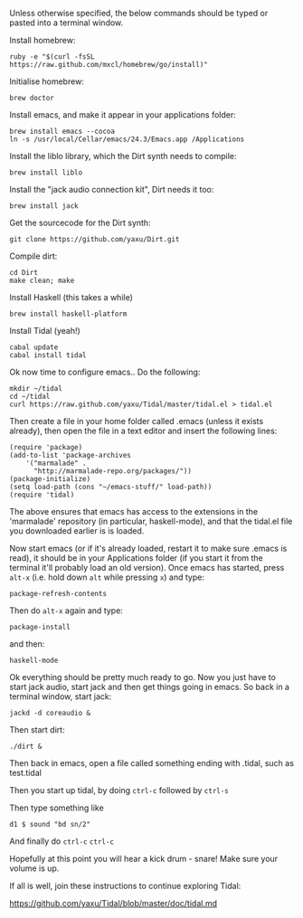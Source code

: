 Unless otherwise specified, the below commands should be typed or pasted into a terminal window.

Install homebrew:
```
ruby -e "$(curl -fsSL https://raw.github.com/mxcl/homebrew/go/install)"
```

Initialise homebrew:
```
brew doctor
```

Install emacs, and make it appear in your applications folder:
```
brew install emacs --cocoa
ln -s /usr/local/Cellar/emacs/24.3/Emacs.app /Applications
```

Install the liblo library, which the Dirt synth needs to compile:
```
brew install liblo
```

Install the "jack audio connection kit", Dirt needs it too:
```
brew install jack
```

Get the sourcecode for the Dirt synth:
```
git clone https://github.com/yaxu/Dirt.git
```

Compile dirt:
```
cd Dirt
make clean; make
```

Install Haskell (this takes a while)
```
brew install haskell-platform
```

Install Tidal (yeah!)
```
cabal update
cabal install tidal
```

Ok now time to configure emacs.. Do the following:
```
mkdir ~/tidal
cd ~/tidal
curl https://raw.github.com/yaxu/Tidal/master/tidal.el > tidal.el
```

Then create a file in your home folder called .emacs (unless it exists already), then open the file in a text editor and insert the following lines:
```
(require 'package)
(add-to-list 'package-archives 
    '("marmalade" .
      "http://marmalade-repo.org/packages/"))
(package-initialize)
(setq load-path (cons "~/emacs-stuff/" load-path))
(require 'tidal)
```

The above ensures that emacs has access to the extensions in the 'marmalade' repository (in particular, haskell-mode), and that the tidal.el file you downloaded earlier is is loaded.

Now start emacs (or if it's already loaded, restart it to make sure .emacs is read), it should be in your Applications folder (if you start it from the terminal it'll probably load an old version). Once emacs has started, press `alt-x` (i.e. hold down `alt` while pressing `x`) and type:
```
package-refresh-contents
```
Then do `alt-x` again and type:
```
package-install
```
and then:
```
haskell-mode
```

Ok everything should be pretty much ready to go. Now you just have to start jack audio, start jack and then get things going in emacs. So back in a terminal window, start jack:
```
jackd -d coreaudio &
```
Then start dirt:
```
./dirt &
```

Then back in emacs, open a file called something ending with .tidal, such as test.tidal

Then you start up tidal, by doing `ctrl-c` followed by `ctrl-s`

Then type something like
```
d1 $ sound "bd sn/2"
```

And finally do `ctrl-c` `ctrl-c`

Hopefully at this point you will hear a kick drum - snare! Make sure
your volume is up.

If all is well, join these instructions to continue exploring Tidal:

<https://github.com/yaxu/Tidal/blob/master/doc/tidal.md>
